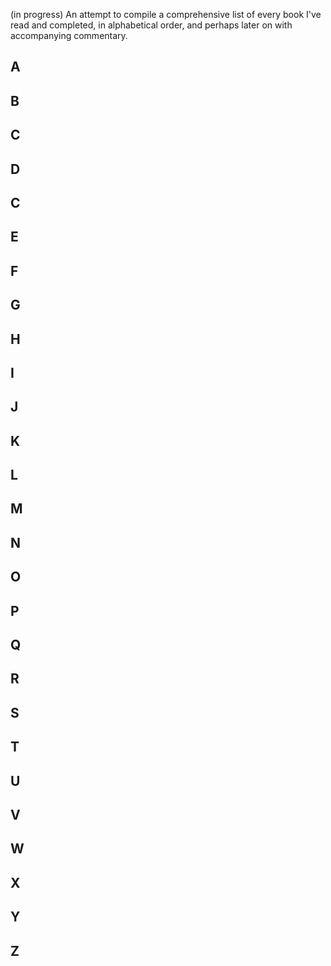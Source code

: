 (in progress)
An attempt to compile a comprehensive list of every book I've read and completed, in alphabetical order, and perhaps later on with accompanying commentary. 


## A


## B


## C


## D


## C


## E


## F


## G


## H


## I


## J


## K


## L


## M


## N


## O


## P


## Q


## R


## S


## T


## U


## V


## W


## X


## Y


## Z